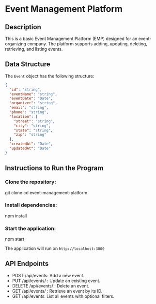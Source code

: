 # Event Management Platform

## Description

This is a basic Event Management Platform (EMP) designed for an event-organizing company. The platform supports adding, updating, deleting, retrieving, and listing events.

## Data Structure

The `Event` object has the following structure:

```json
{
  "id": "string",
  "eventName": "string",
  "eventDate": "Date",
  "organizer": "string",
  "email": "string",
  "phone": "string",
  "location": {
    "street": "string",
    "city": "string",
    "state": "string",
    "zip": "string"
  },
  "createdAt": "Date",
  "updatedAt": "Date"
}

```

## Instructions to Run the Program

### Clone the repository:
git clone <repository-url>
cd event-management-platform

### Install dependencies:

npm install


### Start the application:
npm start

The application will run on `http://localhost:3000`


## API Endpoints
- POST /api/events: Add a new event.
- PUT /api/events/
: Update an existing event.
- DELETE /api/events/
: Delete an event.
- GET /api/events/
: Retrieve an event by its ID.
- GET /api/events: List all events with optional filters.
